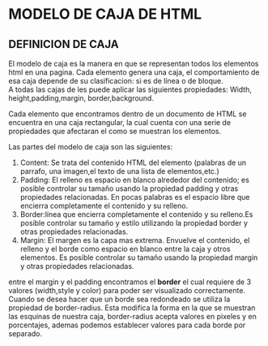 # MODELO DE CAJA DE HTML    
## DEFINICION DE CAJA   

El modelo de caja es la manera en que se representan todos los elementos html en una pagina. Cada elemento genera una caja, el comportamiento de esa caja depende de su clasificacion: si es de línea o de bloque.  
A todas las cajas de les puede aplicar las siguientes propiedades: Width, height,padding,margin, border,background.

Cada elemento que encontramos dentro de un documento de HTML se encuentra en una caja rectangular, la cual cuenta con una serie de propiedades que afectaran el como se muestran los elementos. 

Las partes del modelo de caja son las siguientes:
1. Content: Se trata del contenido HTML del elemento (palabras de un parrafo, una imagen,el texto de una lista de elementos,etc.) 
2. Padding: El relleno es espacio en blanco alrededor del contenido; es posible controlar su tamaño usando la propiedad padding y otras propiedades relacionadas. En pocas palabras es el espacio libre que encierra completamente el contenido y su relleno.  
3. Border:línea que encierra completamente el contenido y su relleno.Es posible controlar su tamaño y estilo utilizando la propiedad border y otras propiedades relacionadas.  
4. Margin: El margen es la capa mas extrema. Envuelve el contenido, el relleno y el borde como espacio en blanco entre la caja y otros elementos. Es posible controlar su tamaño usando la propiedad margin y otras propiedades relacionadas.  

entre el margin y el padding  encontramos el **border** el cual requiere de 3 valores (width,style y color) para poder ser visualizado correctamente.
Cuando se desea hacer que un borde sea redondeado se utiliza la propiedad de border-radius. Esta modifica la forma en la que se muestran las esquinas de nuestra caja, border-radius acepta valores en pixeles y en porcentajes, ademas podemos establecer valores para cada borde por separado. 







